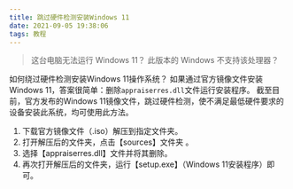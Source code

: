 ```yaml
---
title: 跳过硬件检测安装Windows 11
date: 2021-09-05 19:38:06
tags: 教程
---
```

>这台电脑无法运行 Windows 11？
此版本的 Windows 不支持该处理器？
<!--more-->
如何绕过硬件检测安装Windows 11操作系统？
如果通过官方镜像文件安装Windows 11，答案很简单：删除`appraiserres.dll`文件运行安装程序。
截至目前，官方发布的Windows 11镜像文件，跳过硬件检测，使不满足最低硬件要求的设备安装此系统，均可使用此方法。
1. 下载官方镜像文件（.iso）解压到指定文件夹。
2. 打开解压后的文件夹，点击【sources】文件夹 。
3. 选择【appraiserres.dll】文件并将其删除。
4. 再次打开解压后的文件夹，运行【setup.exe】（Windows 11安装程序）即可。